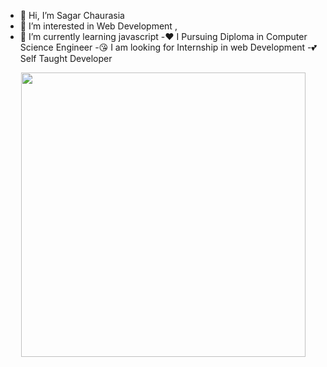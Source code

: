 - 👋 Hi, I’m Sagar Chaurasia
- 👀 I’m interested in Web Development ,
- 🌱 I’m currently learning  javascript
-❤️ I Pursuing Diploma in Computer Science Engineer
-😘 I am looking for Internship in web Development
-💕   Self Taught Developer
<!-- style   -->
 

<!-- image -->
<div class ="img">
 <center>
 <img src="https://p.kindpng.com/picc/s/746-7466789_html5-banner-ads-html-css-javascript-logo-png.png"style="width:455px">
 </center>
 </div>
 
<!-- Reach me On   -->

<div class="social-link">
   </div>
